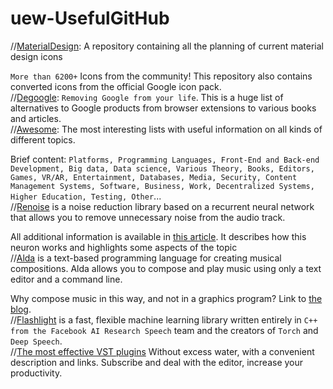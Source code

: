 # uew-UsefulGitHub
//[MaterialDesign](https://github.com/Templarian/MaterialDesign): 
A repository containing all the planning of current material design icons

`More than 6200+` Icons from the community!
This repository also contains converted icons from the official Google icon pack.<br />
//[Degoogle](https://github.com/tycrek/degoogle):
`Removing Google from your life`. 
This is a huge list of alternatives to Google products from browser extensions to various books and articles.<br />
//[Awesome](https://github.com/sindresorhus/awesome):
The most interesting lists with useful information on all kinds of different topics.

Brief content:
`Platforms, Programming Languages, Front-End and Back-end Development, Big data, Data science, Various Theory, Books, Editors, Games, VR/AR, Entertainment, Databases, Media, Security, Content Management Systems, Software, Business, Work, Decentralized Systems, Higher Education, Testing, Other`...<br />
//[Renoise](https://github.com/xiph/rnnoise) is a noise reduction library based on a recurrent neural network that allows you to remove unnecessary noise from the audio track.

All additional information is available in [this article](https://jmvalin.ca/demo/rnnoise/).
It describes how this neuron works and highlights some aspects of the topic<br />
//[Alda](https://github.com/alda-lang/alda) is a text-based programming language for creating musical compositions. Alda allows you to compose and play music using only a text editor and a command line.

Why compose music in this way, and not in a graphics program? Link to [the blog](https://blog.djy.io/alda-a-manifesto-and-gentle-introduction/).<br />
//[Flashlight](https://github.com/flashlight/flashlight) is a fast, flexible machine learning library written entirely in `C++ from the Facebook AI Research Speech` team and the creators of `Torch` and `Deep Speech`.<br />
//[The most effective VST plugins](https://t.me/vsc_help)
Without excess water, with a convenient description and links. 
Subscribe and deal with the editor, increase your productivity.<br />
